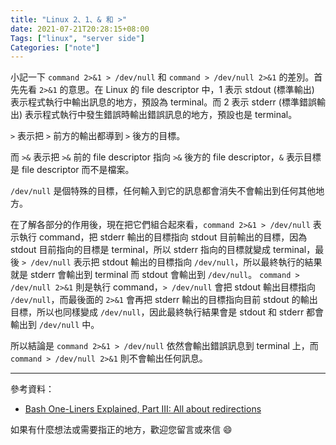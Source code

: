 ```yaml
---
title: "Linux 2、1、& 和 >"
date: 2021-07-21T20:28:15+08:00
Tags: ["linux", "server side"]
Categories: ["note"]
---
```


小記一下 `command 2>&1 > /dev/null` 和 `command > /dev/null 2>&1` 的差別。首先先看 `2>&1` 的意思。在 Linux 的 file descriptor 中，1 表示 stdout (標準輸出) 表示程式執行中輸出訊息的地方，預設為 terminal。而 2 表示 stderr (標準錯誤輸出) 表示程式執行中發生錯誤時輸出錯誤訊息的地方，預設也是 terminal。

`>` 表示把 `>` 前方的輸出都導到 `>` 後方的目標。

而 `>&` 表示把 `>&` 前的 file descriptor 指向 `>&` 後方的 file descriptor，`&` 表示目標是 file descriptor 而不是檔案。

`/dev/null` 是個特殊的目標，任何輸入到它的訊息都會消失不會輸出到任何其他地方。

在了解各部分的作用後，現在把它們組合起來看，`command 2>&1 > /dev/null` 表示執行 command，把 stderr 輸出的目標指向 stdout 目前輸出的目標，因為 stdout 目前指向的目標是 terminal，所以 stderr 指向的目標就變成 terminal，最後 `> /dev/null` 表示把 stdout 輸出的目標指向 `/dev/null`，所以最終執行的結果就是 stderr 會輸出到 terminal 而 stdout 會輸出到 `/dev/null`。
`command > /dev/null 2>&1` 則是執行 command，`> /dev/null` 會把 stdout 輸出目標指向 `/dev/null`，而最後面的 `2>&1` 會再把 stderr 輸出的目標指向目前 stdout 的輸出目標，所以也同樣變成 `/dev/null`，因此最終執行結果會是 stdout 和 stderr 都會輸出到 `/dev/null` 中。

所以結論是 `command 2>&1 > /dev/null` 依然會輸出錯誤訊息到 terminal 上，而 `command > /dev/null 2>&1` 則不會輸出任何訊息。

---
參考資料：
- [Bash One-Liners Explained, Part III: All about redirections](https://catonmat.net/bash-one-liners-explained-part-three)

如果有什麼想法或需要指正的地方，歡迎您留言或來信 😄